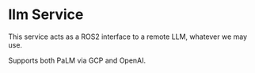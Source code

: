 # llm Service

This service acts as a ROS2 interface to a remote LLM, whatever we may use.

Supports both PaLM via GCP and OpenAI.
